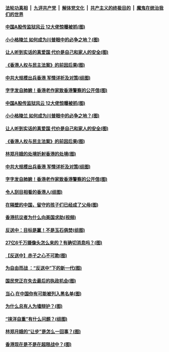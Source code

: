 ####  [法轮功真相](../../../../basic/blob/master/README.md?t=09101600) &nbsp;|&nbsp; [九评共产党](../../../../9ping.md/blob/master/README.md?t=09101600) &nbsp;|&nbsp; [解体党文化](../../../../jtdwh.md/blob/master/README.md?t=09101600)  &nbsp;|&nbsp; [共产主义的终极目的](../../../../gczydzjmd.md/blob/master/README.md?t=09101600) &nbsp;|&nbsp; [魔鬼在统治我们的世界](../../../../mgztzwmdsj.md/blob/master/README.md?t=09101600) 

#### [中国A股传监狱风云 12大佬惊曝被抓(图)](../pages/p4/906844.md?t=09101600) 

#### [小小格陵兰 如何成为川普眼中的必争之地？(图)](../pages/p4/906842.md?t=09101600) 

#### [让人听到实话的真爱国 代价是自己和家人的安全(图)](../pages/p4/906837.md?t=09101600) 

#### [《香港人权与民主法案》的前因后果(图)](../pages/p4/906836.md?t=09101600) 

#### [中共大规模出兵香港 军情详析及对策(组图)](../pages/p4/906831.md?t=09101600) 

#### [字字发自肺腑！香港老作家致香港警察的公开信(图)](../pages/p4/906744.md?t=09101600) 

#### [中国A股传监狱风云 12大佬惊曝被抓(图)](../pages/p4/906844.md?t=09101600) 

#### [小小格陵兰 如何成为川普眼中的必争之地？(图)](../pages/p4/906842.md?t=09101600) 

#### [让人听到实话的真爱国 代价是自己和家人的安全(图)](../pages/p4/906837.md?t=09101600) 

#### [《香港人权与民主法案》的前因后果(图)](../pages/p4/906836.md?t=09101600) 

#### [林郑月娥的处境折射香港的处境(图)](../pages/p4/906834.md?t=09101600) 

#### [中共大规模出兵香港 军情详析及对策(组图)](../pages/p4/906831.md?t=09101600) 

#### [字字发自肺腑！香港老作家致香港警察的公开信(图)](../pages/p4/906744.md?t=09101600) 

#### [令人刮目相看的香港人(组图)](../pages/p4/906727.md?t=09101600) 

#### [在隔壁的中国，留守的孩子们已经成了父母(图)](../pages/p4/906715.md?t=09101600) 

#### [香港抗议者为什么向美国求助(视频)](../pages/p4/906723.md?t=09101600) 

#### [反送中：目标是赢！不是玉石俱焚(组图)](../pages/p4/906721.md?t=09101600) 

#### [27亿6千万摄像头怎么来的？有确切消息吗？(图)](../pages/p4/906720.md?t=09101600) 

#### [【反送中】赤子之心不可欺(图)](../pages/p4/906718.md?t=09101600) 

#### [为自由而战 ：“反送中”下的新一代(图)](../pages/p4/906584.md?t=09101600) 

#### [国民党正在失去最后的执政机会(图)](../pages/p4/906583.md?t=09101600) 

#### [当心 在中国你有可能被列入黑名单(图)](../pages/p4/906594.md?t=09101600) 

#### [为什么总有人为墙辩护？(图)](../pages/p4/906616.md?t=09101600) 

#### [“挟洋自重”有什么问题？(组图)](../pages/p4/906605.md?t=09101600) 

#### [林郑月娥的“让步”是怎么一回事？(图)](../pages/p4/906617.md?t=09101600) 

#### [香港现在是不是在超限战中？(图)](../pages/p4/906612.md?t=09101600) 

